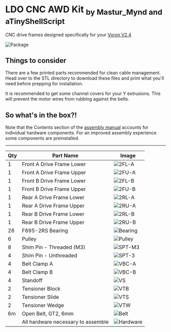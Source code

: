 # LDO CNC AWD Kit <sub>by Mastur_Mynd and aTinyShellScript</sub>
CNC drive frames designed specifically for your [Voron V2.4](https://github.com/VoronDesign/Voron-2)

![Package](IMG/Package.jpg)

## Things to consider
There are a few printed parts recommended for clean cable management. Head over to the STL directory to download these files and print what you'll need before prepping for installation.

It is recommended to get some channel covers for your Y extrusions. This will prevent the motor wires from rubbing against the belts.

## So what's in the box?!
Note that the Contents section of the [assembly manual](assembly_manual.pdf) accounts for individual hardware components. For an improved assembly experience some components are preinstalled.

---
| Qty | Part Name | Image |
| --- | --- | --- |
| 1 | Front A Drive Frame Lower | ![2FL-A](IMG/2FL-A.jpg) |
| 1 | Front A Drive Frame Upper | ![2FU-A](IMG/2FU-A.jpg) |
| 1 | Front B Drive Frame Lower | ![2FL-B](IMG/2FL-B.jpg) |
| 1 | Front B Drive Frame Upper | ![2FU-B](IMG/2FU-B.jpg) |
| 1 | Rear A Drive Frame Lower | ![2RL-A](IMG/2RL-A.jpg) |
| 1 | Rear A Drive Frame Upper | ![2RU-A](IMG/2RU-A.jpg) |
| 1 | Rear B Drive Frame Lower | ![2RL-B](IMG/2RL-B.jpg) |
| 1 | Rear B Drive Frame Upper | ![2RU-B](IMG/2RU-B.jpg) |
| 26 | F695-2RS Bearing | ![Bearing](IMG/Bearing.jpg) |
| 6 | Pulley | ![Pulley](IMG/Pulley.jpg) |
| 8 | Shim Pin - Threaded (M3) | ![SPT-M3](IMG/SPT-M3.jpg) |
| 4 | Shim Pin - Unthreaded | ![SPT-3](IMG/SPT-3.jpg) |
| 4 | Belt Clamp A | ![VBC-A](IMG/VBC-A.jpg) |
| 4 | Belt Clamp B | ![VBC-B](IMG/VBC-B.jpg) |
| 4 | Standoff | ![VS](IMG/VS.jpg) |
| 2 | Tensioner Block | ![VTB](IMG/VTB.jpg) |
| 2 | Tensioner Slide | ![VTS](IMG/VTS.jpg) |
| 2 | Tensioner Wedge | ![VTW](IMG/VTW.jpg) |
| 6m | Open Belt, GT2, 6mm | ![Belt](IMG/Belt.jpg) |
| | All hardware necessary to assemble | ![Hardware](IMG/Hardware.jpg) |